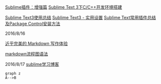 [Sublime插件：增强篇](http://www.jianshu.com/p/5905f927d01b)
[Sublime Text 3下C/C++开发环境搭建](http://blog.csdn.net/dc_726/article/details/45749805/)

[Sublime Text3使用总结](http://blog.csdn.net/fyh2003/article/details/44588683)
[Sublime Text3 - 实用设置](https://segmentfault.com/a/1190000002596724)
[Sublime Text常用插件总结及Package Control安装方法](http://9iphp.com/web/html/1260.html)

2016/8/16

[近乎完美的 Markdown 写作体验](http://blog.leanote.com/post/54bfa17b8404f03097000000)

[markdown流程图语法](http://blog.csdn.net/aizhaoyu/article/details/44350821)


2016/8/17
[sublime学习博客](http://www.dengzhr.com/frontend/tools/820)

```
graph z
A-->B
```



